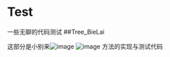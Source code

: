 # Test
一些无聊的代码测试
##Tree_BieLai

这部分是小别来![image](https://github.com/This-weiyuqing/Test/assets/44954675/b6f1912b-d333-4a89-8794-aaf47f356954)
![image](https://github.com/This-weiyuqing/Test/assets/44954675/47771d8f-2a79-478a-973b-03c9a02446aa)
方法的实现与测试代码
